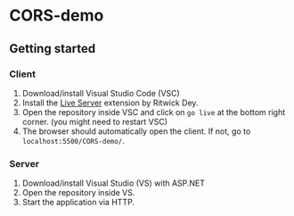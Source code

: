 # CORS-demo

## Getting started

### Client
1. Download/install Visual Studio Code (VSC)
2. Install the [Live Server](https://marketplace.visualstudio.com/items?itemName=ritwickdey.LiveServer&ssr=false#overview) extension by Ritwick Dey.
3. Open the repository inside VSC and click on `go live` at the bottom right corner. (you might need to restart VSC)
4. The browser should automatically open the client. If not, go to `localhost:5500/CORS-demo/`.
   
### Server
1. Download/install Visual Studio (VS) with ASP.NET
2. Open the repository inside VS.
3. Start the application via HTTP.
